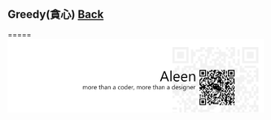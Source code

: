 ## Greedy(貪心)	[Back](./../Algorithmn%20Menu.md)



=====
<a href="http://aleen42.github.io/" target="_blank" ><img src="./../../../pic/tail.gif"></a>
